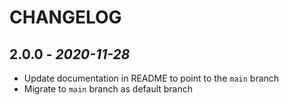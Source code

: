 # CHANGELOG

## 2.0.0 - *2020-11-28*

- Update documentation in README to point to the `main` branch
- Migrate to `main` branch as default branch
